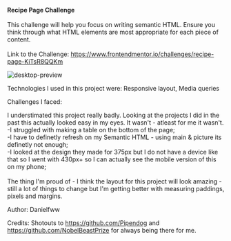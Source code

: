 <b>Recipe Page Challenge</b>
<br>
<br>
This challenge will help you focus on writing semantic HTML. Ensure you think through what HTML elements are most appropriate for each piece of content.
<br>
<br>
Link to the Challenge: https://www.frontendmentor.io/challenges/recipe-page-KiTsR8QQKm

![desktop-preview](https://github.com/Danielfww/Recipe-Page/assets/158219974/daafbf2e-da81-4cba-8802-51f957c646e2)


Technologies I used in this project were: Responsive layout, Media queries

Challenges I faced:

I understimated this project really badly. Looking at the projects I did in the past this actually looked easy in my eyes.
It wasn't - atleast for me it wasn't.
<br>
-I struggled with making a table on the bottom of the page;
<br>
-I have to definetly refresh on my Semantic HTML - using main & picture its definetly not enough;
<br>
-I looked at the design they made for 375px but I do not have a device like that so I went with 430px+ so I can actually see the mobile version of this on my phone;
<br>
<br>
The thing I'm proud of - I think the layout for this project will look amazing - still a lot of things to change but I'm getting better with measuring paddings, pixels and margins.

Author: Danielfww

Credits: Shotouts to https://github.com/Pipendog and https://github.com/NobelBeastPrize for always being there for me.

